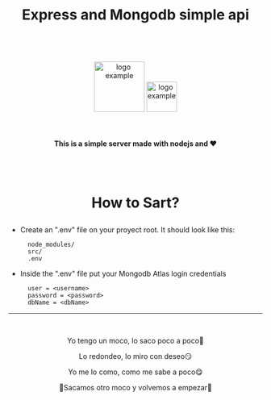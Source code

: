 # <p align="center">Express and Mongodb simple api</p>

<br>
<br>

<p align="center">
	<img alt="logo example" width="100" src="https://upload.wikimedia.org/wikipedia/commons/thumb/d/d9/Node.js_logo.svg/885px-Node.js_logo.svg.png">
	<img alt="logo example" width="60" src="https://upload.wikimedia.org/wikipedia/commons/thumb/f/f9/Antu_mongodb.svg/768px-Antu_mongodb.svg.png">
</p>

<br>
<h4 align="center">This is a simple server made with nodejs and ♥</h4>
<br>
<br>

# <p align="center">How to Sart?</p>

- Create an ".env" file on your proyect root. It should look like this:

	    node_modules/
	    src/
	    .env

- Inside the ".env" file put your Mongodb Atlas login credentials

        user = <username>
        password = <password>
        dbName = <dbName>
---

<br>

<p align="center">Yo tengo un moco, lo saco poco a poco🥵</p>
<p align="center">Lo redondeo, lo miro con deseo😏</p>
<p align="center">Yo me lo como, como me sabe a poco😋</p>
<p align="center">🌟Sacamos otro moco y volvemos a empezar🌟</p>

<br>
